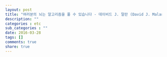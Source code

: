 ```yaml
---
layout: post
title: "여러분의 뇌는 알고리즘을 풀 수 있습니다 - 데이비드 J. 말란 (David J. Malan)"
description: ""
categories : etc
sub_categories : ""
date: 2016-03-28
tags: []
comments: true
share: true
---
```




